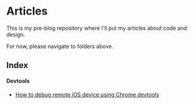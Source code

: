 # Articles

This is my pre-blog repository where I'll put my articles about code and design.

For now, please navigate to folders above.

## Index

#### Devtools

- [How to debug remote iOS device using Chrome devtools](http://c.nikoloz.me/1x3u2n0X2X2J)
